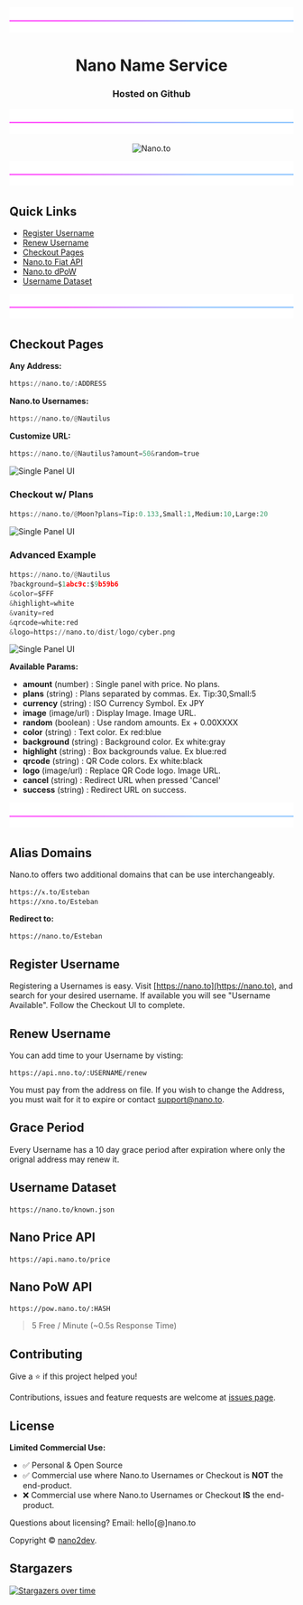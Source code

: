 ![line](https://github.com/fwd/n2/raw/master/.github/line.png)

<h1 align="center">Nano Name Service</h1>
<h3 align="center">Hosted on Github</h3>

![line](https://github.com/fwd/n2/raw/master/.github/line.png)

<p align="center">
  <img src="https://github.com/fwd/nano/raw/master/dist/images/banner.png" alt="Nano.to" />
</p>

![line](https://github.com/fwd/n2/raw/master/.github/line.png)

## Quick Links

- [Register Username](#register-username)
- [Renew Username](#renew-username)
- [Checkout Pages](#checkout-pages)
- [Nano.to Fiat API](#nano-price-api)
- [Nano.to dPoW](#nano-pow-api)
- [Username Dataset](#username-dataset)

![line](https://github.com/fwd/n2/raw/master/.github/line.png)

## Checkout Pages

**Any Address:**
```python
https://nano.to/:ADDRESS
```

**Nano.to Usernames:**
```python
https://nano.to/@Nautilus
```

**Customize URL:**
```python
https://nano.to/@Nautilus?amount=50&random=true
```

<img src="https://github.com/fwd/nano/raw/master/dist/images/single-ui.png" alt="Single Panel UI" />

### Checkout w/ Plans

```python
https://nano.to/@Moon?plans=Tip:0.133,Small:1,Medium:10,Large:20
```

<img src="https://github.com/fwd/nano/raw/master/dist/images/double-ui.png" alt="Single Panel UI" />

### Advanced Example

```python
https://nano.to/@Nautilus
?background=$1abc9c:$9b59b6
&color=$FFF
&highlight=white
&vanity=red
&qrcode=white:red
&logo=https://nano.to/dist/logo/cyber.png
```

<img src="https://github.com/fwd/nano/raw/master/dist/images/custom-ui.png" alt="Single Panel UI" />

**Available Params:**

- **amount** (number) : Single panel with price. No plans.
- **plans** (string) : Plans separated by commas. Ex. Tip:30,Small:5
- **currency** (string) : ISO Currency Symbol. Ex JPY
- **image** (image/url) : Display Image. Image URL.
- **random** (boolean) : Use random amounts. Ex + 0.00XXXX
- **color** (string) : Text color. Ex red:blue
- **background** (string) : Background color. Ex white:gray
- **highlight** (string) : Box backgrounds value. Ex blue:red
- **qrcode** (string) : QR Code colors. Ex white:black
- **logo** (image/url) : Replace QR Code logo. Image URL.
- **cancel** (string) : Redirect URL when pressed 'Cancel'
- **success** (string) : Redirect URL on success.

![line](https://github.com/fwd/n2/raw/master/.github/line.png)

## Alias Domains

Nano.to offers two additional domains that can be use interchangeably.

```
https://ӿ.to/Esteban
https://xno.to/Esteban
```

**Redirect to:**

```
https://nano.to/Esteban
```

## Register Username

Registering a Usernames is easy. Visit [https://nano.to](https://nano.to), and search for your desired username. If available you will see "Username Available". Follow the Checkout UI to complete. 

## Renew Username

You can add time to your Username by visting: 

```
https://api.nno.to/:USERNAME/renew
```

You must pay from the address on file. If you wish to change the Address, you must wait for it to expire or contact support@nano.to.

## Grace Period

Every Username has a 10 day grace period after expiration where only the orignal address may renew it.

## Username Dataset

```pthon
https://nano.to/known.json
```

## Nano Price API

```pthon
https://api.nano.to/price
```

## Nano PoW API

```pthon
https://pow.nano.to/:HASH
```

> 5 Free / Minute (\~0.5s Response Time)

## Contributing

Give a ⭐️ if this project helped you!

Contributions, issues and feature requests are welcome at [issues page](https://github.com/fwd/nano-names/issues).

## License

**Limited Commercial Use:**

- ✅ Personal & Open Source
- ✅ Commercial use where Nano.to Usernames or Checkout is **NOT** the end-product.
- ❌ Commercial use where Nano.to Usernames or Checkout **IS** the end-product.

Questions about licensing? Email: hello[@]nano.to

Copyright © [nano2dev](https://twitter.com/nano2dev).

## Stargazers

[![Stargazers over time](https://starchart.cc/fwd/nano-names.svg)](https://github.com/fwd/nano-names)

